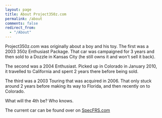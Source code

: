 ```yaml
---
layout: page
title: About Project350z.com
permalink: /about
comments: false
redirect_from: 
  - "/About"
---
```


Project350z.com was originally about a boy and his toy. The first was a 2003 350z Enthusiast Package. That car was campaigned for 3 years and then sold to a Dozzle in Kansas City (he still owns it and won't sell it back).

The second was a 2004 Enthusiast. Picked up in Colorado in January 2010, it travelled to California and spent 2 years there before being sold.

The third was a 2003 Touring that was acquired in 2006. That only stuck around 2 years before making its way to Florida, and then recently on to Colorado.

What will the 4th be? Who knows.

The current car can be found over on [SpecFRS.com](https://www.specfrs.com/)

